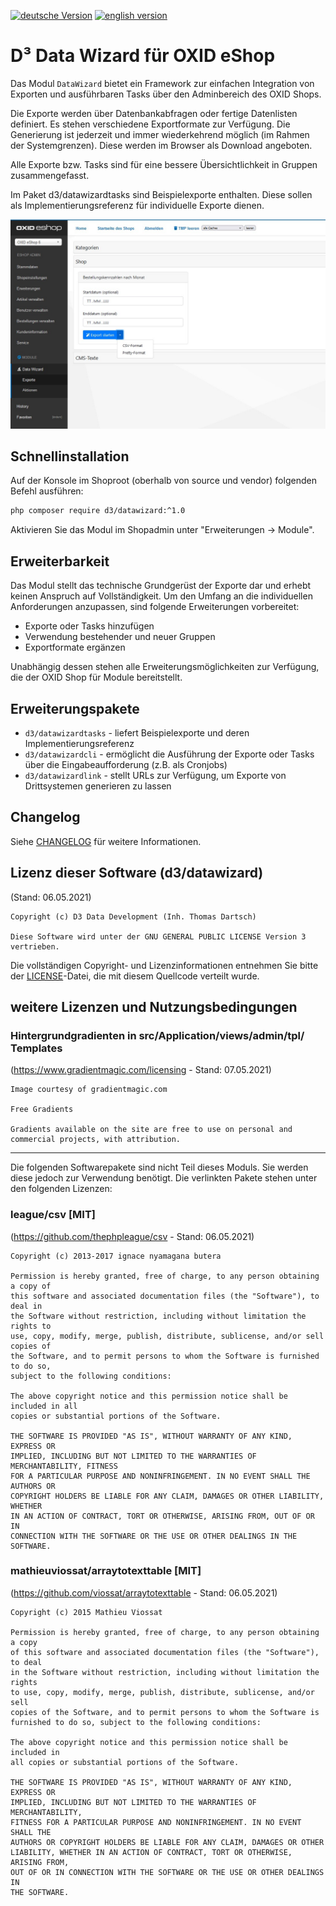 [![deutsche Version](https://logos.oxidmodule.com/de2_xs.svg)](README.md)
[![english version](https://logos.oxidmodule.com/en2_xs.svg)](README.en.md)

# D³ Data Wizard für OXID eShop

Das Modul `DataWizard` bietet ein Framework zur einfachen Integration von Exporten und ausführbaren Tasks über den Adminbereich des OXID Shops.

Die Exporte werden über Datenbankabfragen oder fertige Datenlisten definiert. Es stehen verschiedene Exportformate zur Verfügung. Die Generierung ist jederzeit und immer wiederkehrend möglich (im Rahmen der Systemgrenzen). Diese werden im Browser als Download angeboten.

Alle Exporte bzw. Tasks sind für eine bessere Übersichtlichkeit in Gruppen zusammengefasst.

Im Paket d3/datawizardtasks sind Beispielexporte enthalten. Diese sollen als Implementierungsreferenz für individuelle Exporte dienen.

![Adminbereich](assets/administration_exports.jpg "Adminbereich")

## Schnellinstallation

Auf der Konsole im Shoproot (oberhalb von source und vendor) folgenden Befehl ausführen:

```bash
php composer require d3/datawizard:^1.0
``` 

Aktivieren Sie das Modul im Shopadmin unter "Erweiterungen -> Module".

## Erweiterbarkeit

Das Modul stellt das technische Grundgerüst der Exporte dar und erhebt keinen Anspruch auf Vollständigkeit. Um den Umfang an die individuellen Anforderungen anzupassen, sind folgende Erweiterungen vorbereitet:

- Exporte oder Tasks hinzufügen
- Verwendung bestehender und neuer Gruppen
- Exportformate ergänzen

Unabhängig dessen stehen alle Erweiterungsmöglichkeiten zur Verfügung, die der OXID Shop für Module bereitstellt.

## Erweiterungspakete

- `d3/datawizardtasks` - liefert Beispielexporte und deren Implementierungsreferenz
- `d3/datawizardcli` - ermöglicht die Ausführung der Exporte oder Tasks über die Eingabeaufforderung (z.B. als Cronjobs)
- `d3/datawizardlink` - stellt URLs zur Verfügung, um Exporte von Drittsystemen generieren zu lassen

## Changelog

Siehe [CHANGELOG](CHANGELOG.md) für weitere Informationen.

## Lizenz dieser Software (d3/datawizard)
(Stand: 06.05.2021)

```
Copyright (c) D3 Data Development (Inh. Thomas Dartsch)

Diese Software wird unter der GNU GENERAL PUBLIC LICENSE Version 3 vertrieben.
```

Die vollständigen Copyright- und Lizenzinformationen entnehmen Sie bitte der [LICENSE](LICENSE.md)-Datei, die mit diesem Quellcode verteilt wurde.

## weitere Lizenzen und Nutzungsbedingungen

### Hintergrundgradienten in src/Application/views/admin/tpl/ Templates
(https://www.gradientmagic.com/licensing - Stand: 07.05.2021)

```
Image courtesy of gradientmagic.com

Free Gradients

Gradients available on the site are free to use on personal and commercial projects, with attribution.
```

-------------------------------------------------------------------------------

Die folgenden Softwarepakete sind nicht Teil dieses Moduls. Sie werden diese jedoch zur Verwendung benötigt. Die verlinkten Pakete stehen unter den folgenden Lizenzen:

### league/csv [MIT]
(https://github.com/thephpleague/csv - Stand: 06.05.2021)

```
Copyright (c) 2013-2017 ignace nyamagana butera

Permission is hereby granted, free of charge, to any person obtaining a copy of
this software and associated documentation files (the "Software"), to deal in
the Software without restriction, including without limitation the rights to
use, copy, modify, merge, publish, distribute, sublicense, and/or sell copies of
the Software, and to permit persons to whom the Software is furnished to do so,
subject to the following conditions:

The above copyright notice and this permission notice shall be included in all
copies or substantial portions of the Software.

THE SOFTWARE IS PROVIDED "AS IS", WITHOUT WARRANTY OF ANY KIND, EXPRESS OR
IMPLIED, INCLUDING BUT NOT LIMITED TO THE WARRANTIES OF MERCHANTABILITY, FITNESS
FOR A PARTICULAR PURPOSE AND NONINFRINGEMENT. IN NO EVENT SHALL THE AUTHORS OR
COPYRIGHT HOLDERS BE LIABLE FOR ANY CLAIM, DAMAGES OR OTHER LIABILITY, WHETHER
IN AN ACTION OF CONTRACT, TORT OR OTHERWISE, ARISING FROM, OUT OF OR IN
CONNECTION WITH THE SOFTWARE OR THE USE OR OTHER DEALINGS IN THE SOFTWARE.
```

### mathieuviossat/arraytotexttable [MIT]
(https://github.com/viossat/arraytotexttable - Stand: 06.05.2021)

```
Copyright (c) 2015 Mathieu Viossat

Permission is hereby granted, free of charge, to any person obtaining a copy
of this software and associated documentation files (the "Software"), to deal
in the Software without restriction, including without limitation the rights
to use, copy, modify, merge, publish, distribute, sublicense, and/or sell
copies of the Software, and to permit persons to whom the Software is
furnished to do so, subject to the following conditions:

The above copyright notice and this permission notice shall be included in
all copies or substantial portions of the Software.

THE SOFTWARE IS PROVIDED "AS IS", WITHOUT WARRANTY OF ANY KIND, EXPRESS OR
IMPLIED, INCLUDING BUT NOT LIMITED TO THE WARRANTIES OF MERCHANTABILITY,
FITNESS FOR A PARTICULAR PURPOSE AND NONINFRINGEMENT. IN NO EVENT SHALL THE
AUTHORS OR COPYRIGHT HOLDERS BE LIABLE FOR ANY CLAIM, DAMAGES OR OTHER
LIABILITY, WHETHER IN AN ACTION OF CONTRACT, TORT OR OTHERWISE, ARISING FROM,
OUT OF OR IN CONNECTION WITH THE SOFTWARE OR THE USE OR OTHER DEALINGS IN
THE SOFTWARE.
```
